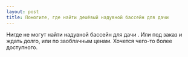 ```yaml
---
layout: post 
title: Помогите, где найти дешёвый надувной бассейн для дачи 
--- 
```

Нигде не могут найти надувной бассейн для дачи . Или под заказ и ждать долго, или по заоблачным ценам. Хочется чего-то более доступного.